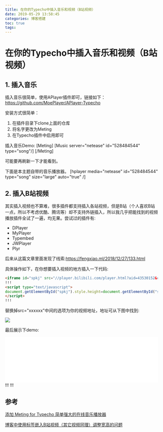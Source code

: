 ```yaml
---
title: 在你的Typecho中插入音乐和视频（B站视频）
date: 2019-05-29 13:58:45
categories: 博客搭建
toc: true
tags:
---
```


# 在你的Typecho中插入音乐和视频（B站视频）

## 1. 插入音乐

插入音乐很简单，使用APlayer插件即可，链接如下：https://github.com/MoePlayer/APlayer-Typecho
<!-- more -->
安装方式很简单：
1. 在插件目录下clone上面的仓库
2. 将名字更改为Meting
3. 在Typecho插件中启用即可

插入音乐Demo:
[Meting]
[Music server="netease" id="528484544" type="song"/]
[/Meting]

可能要再刷新一下才能看到。


下面是本主题自带的音乐播放器。
[hplayer media="netease" id="528484544" type="song" size="large" auto="true" /]





## 2. 插入B站视频

其实插入视频也不算难，很多插件都支持插入各站视频，但是B站（个人喜欢B站一点，所以不考虑优酷、腾讯等）却不支持外链插入，所以我几乎把能找到的视频播放插件全试了一遍，均无果。尝试过的插件有:

- DPlayer
- MyPlayer
- Typembed
- JWPlayer
- Plyr



后来从这篇文章里面发现了线索:https://fengxiao.ml/2018/12/27/133.html

具体操作如下，在你想要插入视频的地方插入一下代码:

```html
<iframe id="spkj" src="//player.bilibili.com/player.html?aid=43530152&cid=76266554&page=1" scrolling="no" border="0" frameborder="no" framespacing="0" allowfullscreen="true" width=100%> </iframe>
!!!
<script type="text/javascript">  
document.getElementById("spkj").style.height=document.getElementById("spkj").scrollWidth*0.76+"px";
</script>
!!!
```

替换掉src="xxxxxx"中间的选项为你的视频地址，地址可从下图中找到:

![](https://pic.superbed.cn/item/5cfbae94451253d178d962ab.png)

最后展示下demo:
<iframe id="spkj" src="//player.bilibili.com/player.html?aid=9155427&cid=15126301&page=1" scrolling="no" border="0" frameborder="no" framespacing="0" allowfullscreen="true" width=100%> </iframe>
!!!
<script type="text/javascript">  
document.getElementById("spkj").style.height=document.getElementById("spkj").scrollWidth*0.76+"px";
</script>
!!!




## 参考

[添加 Meting for Typecho 简单强大的在线音乐播放器](https://alone88.cn/archives/26.html)


[博客中使用标签嵌入B站视频（其它视频同理）调整宽高的问题](https://fengxiao.ml/2018/12/27/133.html)




